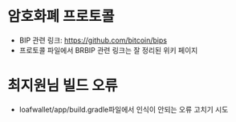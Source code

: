 # 암호화폐 프로토콜
- BIP 관련 링크: https://github.com/bitcoin/bips
- 프로토콜 파일에서 BRBIP 관련 링크는 잘 정리된 위키 페이지

# 최지원님 빌드 오류
- loafwallet/app/build.gradle파일에서 인식이 안되는 오류 고치기 시도

